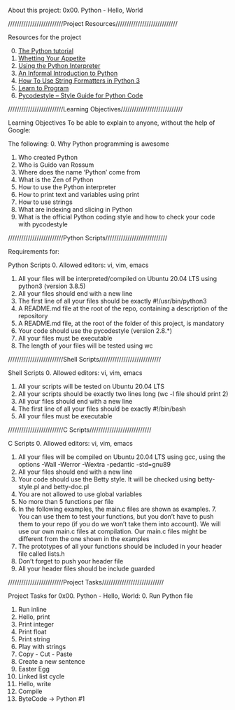 About this project: 0x00. Python - Hello, World

/////////////////////////Project Resources////////////////////////////

Resources for the project

0. [The Python tutorial](https://intranet.alxswe.com/rltoken/JsFCs_NBzMAR7-XPAZ9BoA)
1. [Whetting Your Appetite](https://intranet.alxswe.com/rltoken/kifRlLG2iMX5AZiW8lrCMg)
2. [Using the Python Interpreter](https://intranet.alxswe.com/rltoken/RVpfAuagCo9SdfYeoHd6jg)
3. [An Informal Introduction to Python](https://intranet.alxswe.com/rltoken/bVps0ZPWq7qVZ7vc-eJGTw)
4. [How To Use String Formatters in Python 3](https://intranet.alxswe.com/rltoken/szBsJ-Qyig_RrImN7RGlOg)
5. [Learn to Program](https://intranet.alxswe.com/rltoken/szBsJ-Qyig_RrImN7RGlOg)
6. [Pycodestyle – Style Guide for Python Code](https://intranet.alxswe.com/rltoken/tgYt-0zVy1T4sDlE9ohxnA)

/////////////////////////Learning Objectives////////////////////////////

Learning Objectives
To be able to explain to anyone, without the help of Google:

The following:
0. Why Python programming is awesome
1. Who created Python
2. Who is Guido van Rossum
3. Where does the name ‘Python’ come from
4. What is the Zen of Python
5. How to use the Python interpreter
6. How to print text and variables using print
7. How to use strings
8. What are indexing and slicing in Python
9. What is the official Python coding style and how to check your code with pycodestyle

/////////////////////////Python Scripts////////////////////////////

Requirements for:

Python Scripts
0. Allowed editors: vi, vim, emacs
1. All your files will be interpreted/compiled on Ubuntu 20.04 LTS using python3 (version 3.8.5)
2. All your files should end with a new line
3. The first line of all your files should be exactly #!/usr/bin/python3
4. A README.md file at the root of the repo, containing a description of the repository
5. A README.md file, at the root of the folder of this project, is mandatory
6. Your code should use the pycodestyle (version 2.8.*)
7. All your files must be executable
8. The length of your files will be tested using wc

/////////////////////////Shell Scripts////////////////////////////

Shell Scripts
0. Allowed editors: vi, vim, emacs
1. All your scripts will be tested on Ubuntu 20.04 LTS
2. All your scripts should be exactly two lines long (wc -l file should print 2)
3. All your files should end with a new line
4. The first line of all your files should be exactly #!/bin/bash
5. All your files must be executable

/////////////////////////C Scripts////////////////////////////

C Scripts
0. Allowed editors: vi, vim, emacs
1. All your files will be compiled on Ubuntu 20.04 LTS using gcc, using the options -Wall -Werror -Wextra -pedantic -std=gnu89
2. All your files should end with a new line
3. Your code should use the Betty style. It will be checked using betty-style.pl and betty-doc.pl
4. You are not allowed to use global variables
5. No more than 5 functions per file
6. In the following examples, the main.c files are shown as examples. 7. You can use them to test your functions, but you don’t have to push them to your repo (if you do we won’t take them into account). We will use our own main.c files at compilation. Our main.c files might be different from the one shown in the examples
8. The prototypes of all your functions should be included in your header file called lists.h
9. Don’t forget to push your header file
10. All your header files should be include guarded


/////////////////////////Project Tasks////////////////////////////

Project Tasks for 0x00. Python - Hello, World:
0. Run Python file
1. Run inline
2. Hello, print
3. Print integer
4. Print float
5. Print string
6. Play with strings
7. Copy - Cut - Paste
8. Create a new sentence
9. Easter Egg
10. Linked list cycle
11. Hello, write
12. Compile
13. ByteCode -> Python #1
